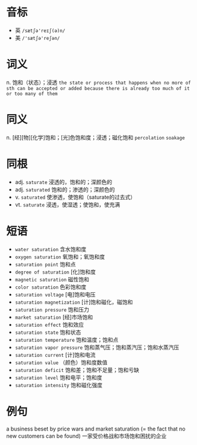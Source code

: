 # 音标

- 英 `/sætʃə'reɪʃ(ə)n/`
- 美 `/'sætʃə'reʃən/`

# 词义

n. 饱和（状态）；浸透
`the state or process that happens when no more of sth can be accepted or added because there is already too much of it or too many of them`

# 同义

n. [经][物][化学]饱和；[光]色饱和度；浸透；磁化饱和
`percolation` `soakage`

# 同根

- adj. `saturate` 浸透的，饱和的；深颜色的
- adj. `saturated` 饱和的；渗透的；深颜色的
- v. `saturated` 使渗透，使饱和（saturate的过去式）
- vt. `saturate` 浸透，使湿透；使饱和，使充满

# 短语

- `water saturation` 含水饱和度
- `oxygen saturation` 氧饱和；氧饱和度
- `saturation point` 饱和点
- `degree of saturation` [化]饱和度
- `magnetic saturation` 磁性饱和
- `color saturation` 色彩饱和度
- `saturation voltage` [电]饱和电压
- `saturation magnetization` [计]饱和磁化，磁饱和
- `saturation pressure` 饱和压力
- `market saturation` [经]市场饱和
- `saturation effect` 饱和效应
- `saturation state` 饱和状态
- `saturation temperature` 饱和温度；饱和点
- `saturation vapor pressure` 饱和蒸气压；饱和蒸汽压；饱和水蒸汽压
- `saturation current` [计]饱和电流
- `saturation value` （颜色）饱和度数值
- `saturation deficit` 饱和差；饱和不足量；饱和亏缺
- `saturation level` 饱和电平；饱和度
- `saturation intensity` 饱和磁化强度

# 例句

a business beset by price wars and market saturation (= the fact that no new customers can be found)
一家受价格战和市场饱和困扰的企业


